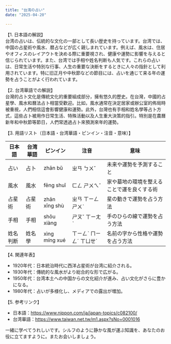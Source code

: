 ```yaml
---
title: "台湾の占い"
date: "2025-04-20"

---
```


【1. 日本語の解説】  
台湾の占いは、伝統的な文化の一部として長い歴史を持っています。台湾では、中国の占星術や風水、暦占などが広く親しまれています。例えば、風水は、住居やオフィスのレイアウトを決める際に重要視され、健康や運勢に影響を与えると信じられています。また、台湾では手相や姓名判断も人気です。これらの占いは、日常生活や特別な行事、人生の重要な決断をするときに人々の指針として利用されています。特に旧正月や中秋節などの節目には、占いを通じて来る年の運勢を占うことがよく行われています。

【2. 台湾華語での解説】  
台灣的占卜文化是傳統文化的重要組成部分，擁有悠久的歷史。在台灣，中國的占星學、風水和曆法占卜相當受歡迎。比如，風水通常在決定居家或辦公室的佈局時被重視，人們相信這會影響健康和運勢。此外，台灣也有手相和姓名學等占卜方式，這些占卜被用作日常生活、特殊活動以及人生重大決策的指引。特別是在農曆新年和中秋節等節日，人們常透過占卜來預測來年的運勢。

【3. 用語リスト（日本語・台湾華語・ピンイン・注音・意味）】  

| 日本語 | 台湾華語 | ピンイン | 注音 | 意味 |
| --- | --- | --- | --- | --- |
| 占い | 占卜 | zhān bǔ | ㄓㄢ ㄅㄨˇ | 未来や運勢を予測すること |
| 風水 | 風水 | fēng shuǐ | ㄈㄥ ㄕㄨㄟˇ | 家や墓地の環境を整えることで運を良くする術 |
| 占星術 | 占星術 | zhān xīng shù | ㄓㄢ ㄒㄧㄥ ㄕㄨˋ | 星の動きで運勢を占う方法 |
| 手相 | 手相 | shǒu xiàng | ㄕㄡˇ ㄒㄧㄤˋ | 手のひらの線で運勢を占う方法 |
| 姓名判断 | 姓名學 | xìng míng xué | ㄒㄧㄥˋ ㄇㄧㄥˊ ㄒㄩㄝˊ | 名前の字から性格や運勢を占う方法 |

【4. 関連年表】  
- 1920年代：日本統治時代に西洋占星術が台湾に紹介される。  
- 1930年代：傳統的な風水がより総合的な形で広がる。
- 1950年代：台湾本土への中国からの文化紹介が進み、占い文化がさらに豊かになる。
- 1980年代：占いが多様化し、メディアでの露出が増加。

【5. 参考リンク】  
- 日本語：https://www.nippon.com/ja/japan-topics/c082100/
- 台湾華語：https://www.taiwan.net.tw/m1.aspx?sNo=0001016

一緒に学べてうれしいです。シルフのように静かな風が運ぶ知識を、あなたのお役に立てますように。またお会いしましょう。
